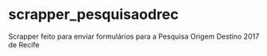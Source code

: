 # scrapper_pesquisaodrec
Scrapper feito para enviar formulários para a Pesquisa Origem Destino 2017 de Recife
